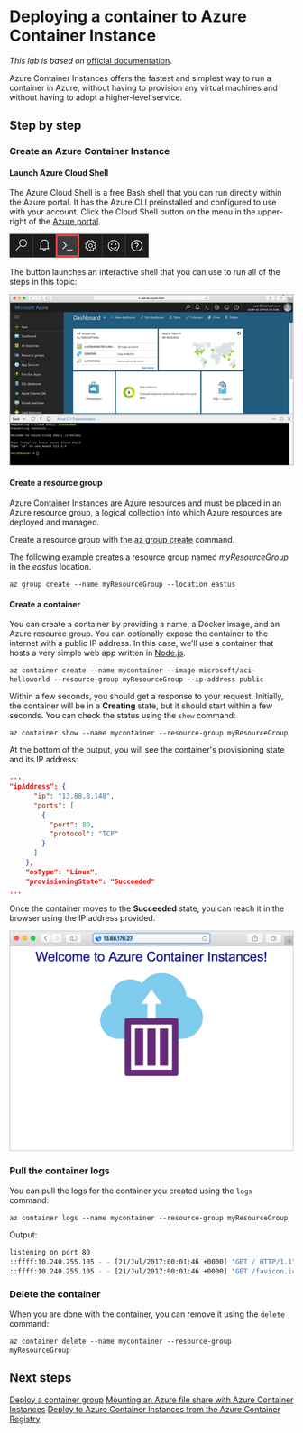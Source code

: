 # Deploying a container to Azure Container Instance
*This lab is based on* [official documentation](https://docs.microsoft.com/en-us/azure/container-instances/).

Azure Container Instances offers the fastest and simplest way to run a container in Azure, without having to provision any virtual machines and without having to adopt a higher-level service. 

## Step by step
### Create an Azure Container Instance
#### Launch Azure Cloud Shell
The Azure Cloud Shell is a free Bash shell that you can run directly within the Azure portal. It has the Azure CLI preinstalled and configured to use with your account. Click the Cloud Shell button on the menu in the upper-right of the [Azure portal](https://portal.azure.com/).

![](media/Containers%20on%20Azure%20in%20a%20practical%20way/Deploying%20a%20container%20to%20Azure%20Container%20Instance/image1.png)

The button launches an interactive shell that you can use to run all of the steps in this topic:

![](media/Containers%20on%20Azure%20in%20a%20practical%20way/Deploying%20a%20container%20to%20Azure%20Container%20Instance/image2.png)

#### Create a resource group

Azure Container Instances are Azure resources and must be placed in an Azure resource group, a logical collection into which Azure resources are deployed and managed.

Create a resource group with the [az group create](/cli/azure/group#create) command. 

The following example creates a resource group named *myResourceGroup* in the *eastus* location.

```
az group create --name myResourceGroup --location eastus
```

#### Create a container

You can create a container by providing a name, a Docker image, and an Azure resource group. You can optionally expose the container to the internet with a public IP address. In this case, we'll use a container that hosts a very simple web app written in [Node.js](http://nodejs.org).

```
az container create --name mycontainer --image microsoft/aci-helloworld --resource-group myResourceGroup --ip-address public 
```

Within a few seconds, you should get a response to your request. Initially, the container will be in a **Creating** state, but it should start within a few seconds. You can check the status using the `show` command:

```
az container show --name mycontainer --resource-group myResourceGroup
```

At the bottom of the output, you will see the container's provisioning state and its IP address:

```json
...
"ipAddress": {
      "ip": "13.88.8.148",
      "ports": [
        {
          "port": 80,
          "protocol": "TCP"
        }
      ]
    },
    "osType": "Linux",
    "provisioningState": "Succeeded"
...
```

Once the container moves to the **Succeeded** state, you can reach it in the browser using the IP address provided. 

![](media/Containers%20on%20Azure%20in%20a%20practical%20way/Deploying%20a%20container%20to%20Azure%20Container%20Instance/image3.png)

### Pull the container logs

You can pull the logs for the container you created using the `logs` command:

```
az container logs --name mycontainer --resource-group myResourceGroup
```

Output:

```bash
listening on port 80
::ffff:10.240.255.105 - - [21/Jul/2017:00:01:46 +0000] "GET / HTTP/1.1" 200 1663 "-" "Mozilla/5.0 (Windows NT 10.0; Win64; x64) AppleWebKit/537.36 (KHTML, like Gecko) Chrome/59.0.3071.115 Safari/537.36"
::ffff:10.240.255.105 - - [21/Jul/2017:00:01:46 +0000] "GET /favicon.ico HTTP/1.1" 404 150 "http://104.210.39.122/" "Mozilla/5.0 (Windows NT 10.0; Win64; x64) AppleWebKit/537.36 (KHTML, like Gecko) Chrome/59.0.3071.115 Safari/537.36"
```

### Delete the container

When you are done with the container, you can remove it using the `delete` command:

```azurecli-interactive
az container delete --name mycontainer --resource-group myResourceGroup
```

## Next steps
[Deploy a container group](https://docs.microsoft.com/en-us/azure/container-instances/container-instances-multi-container-group)
[Mounting an Azure file share with Azure Container Instances](https://docs.microsoft.com/en-us/azure/container-instances/container-instances-mounting-azure-files-volume)
[Deploy to Azure Container Instances from the Azure Container Registry](https://docs.microsoft.com/en-us/azure/container-instances/container-instances-using-azure-container-registry)